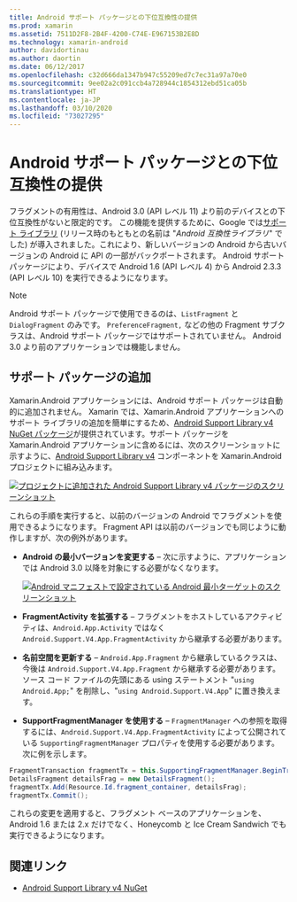```yaml
---
title: Android サポート パッケージとの下位互換性の提供
ms.prod: xamarin
ms.assetid: 7511D2F8-2B4F-4200-C74E-E967153B2E8D
ms.technology: xamarin-android
author: davidortinau
ms.author: daortin
ms.date: 06/12/2017
ms.openlocfilehash: c32d666da1347b947c55209ed7c7ec31a97a70e0
ms.sourcegitcommit: 9ee02a2c091ccb4a728944c1854312ebd51ca05b
ms.translationtype: HT
ms.contentlocale: ja-JP
ms.lasthandoff: 03/10/2020
ms.locfileid: "73027295"
---
```

# <a name="providing-backwards-compatibility-with-the-android-support-package"></a>Android サポート パッケージとの下位互換性の提供

フラグメントの有用性は、Android 3.0 (API レベル 11) より前のデバイスとの下位互換性がないと限定的です。 この機能を提供するために、Google では[サポート ライブラリ](https://developer.android.com/sdk/compatibility-library.html) (リリース時のもともとの名前は "*Android 互換性ライブラリ*" でした) が導入されました。これにより、新しいバージョンの Android から古いバージョンの Android に API の一部がバックポートされます。 Android サポート パッケージにより、デバイスで Android 1.6 (API レベル 4) から Android 2.3.3 (API レベル 10) を実行できるようになります。

> [!NOTE]
> Android サポート パッケージで使用できるのは、`ListFragment` と `DialogFragment` のみです。 `PreferenceFragment,` などの他の Fragment サブクラスは、Android サポート パッケージではサポートされていません。 Android 3.0 より前のアプリケーションでは機能しません。 

## <a name="adding-the-support-package"></a>サポート パッケージの追加

Xamarin.Android アプリケーションには、Android サポート パッケージは自動的に追加されません。 Xamarin では、Xamarin.Android アプリケーションへのサポート ライブラリの追加を簡単にするため、[Android Support Library v4 NuGet パッケージ](https://www.nuget.org/packages/Xamarin.Android.Support.v4/)が提供されています。サポート パッケージを Xamarin.Android アプリケーションに含めるには、次のスクリーンショットに示すように、[Android Support Library v4](https://www.nuget.org/packages/Xamarin.Android.Support.v4/) コンポーネントを Xamarin.Android プロジェクトに組み込みます。 

[![プロジェクトに追加された Android Support Library v4 パッケージのスクリーンショット](providing-backwards-compatibility-images/02-sml.png)](providing-backwards-compatibility-images/02.png#lightbox)

これらの手順を実行すると、以前のバージョンの Android でフラグメントを使用できるようになります。 Fragment API は以前のバージョンでも同じように動作しますが、次の例外があります。 

- **Android の最小バージョンを変更する** &ndash; 次に示すように、アプリケーションでは Android 3.0 以降を対象にする必要がなくなります。 

    [![Android マニフェストで設定されている Android 最小ターゲットのスクリーンショット](providing-backwards-compatibility-images/03-sml.png)](providing-backwards-compatibility-images/03.png#lightbox)

- **FragmentActivity を拡張する** &ndash; フラグメントをホストしているアクティビティは、`Android.App.Activity` ではなく `Android.Support.V4.App.FragmentActivity` から継承する必要があります。 

- **名前空間を更新する** &ndash; `Android.App.Fragment` から継承しているクラスは、今後は `Android.Support.V4.App.Fragment` から継承する必要があります。 ソース コード ファイルの先頭にある using ステートメント "`using Android.App;`" を削除し、"`using Android.Support.V4.App`" に置き換えます。 

- **SupportFragmentManager を使用する** &ndash; `FragmentManager` への参照を取得するには、`Android.Support.V4.App.FragmentActivity` によって公開されている `SupportingFragmentManager` プロパティを使用する必要があります。 次に例を示します。 

```csharp
FragmentTransaction fragmentTx = this.SupportingFragmentManager.BeginTransaction();
DetailsFragment detailsFrag = new DetailsFragment();
fragmentTx.Add(Resource.Id.fragment_container, detailsFrag);
fragmentTx.Commit();
```

これらの変更を適用すると、フラグメント ベースのアプリケーションを、Android 1.6 または 2.x だけでなく、Honeycomb と Ice Cream Sandwich でも実行できるようになります。 

## <a name="related-links"></a>関連リンク

- [Android Support Library v4 NuGet](https://www.nuget.org/packages/Xamarin.Android.Support.v4/)

